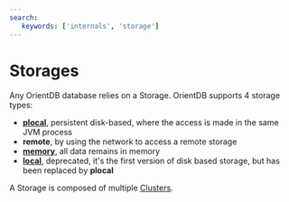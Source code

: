 ```yaml
---
search:
   keywords: ['internals', 'storage']
---
```


# Storages

Any OrientDB database relies on a Storage. OrientDB supports 4 storage types:

- **[plocal](Paginated-Local-Storage.md)**, persistent disk-based, where the access is made in the same JVM process
- **remote**, by using the network to access a remote storage
- **[memory](Memory-storage.md)**, all data remains in memory
- **[local](Local-Storage.md)**, deprecated, it's the first version of disk based storage, but has been replaced by **plocal**

A Storage is composed of multiple [Clusters](../Concepts.md#Cluster).
